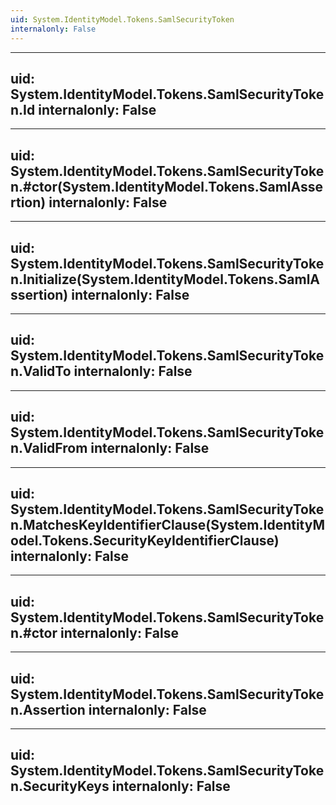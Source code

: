 ```yaml
---
uid: System.IdentityModel.Tokens.SamlSecurityToken
internalonly: False
---
```


---
uid: System.IdentityModel.Tokens.SamlSecurityToken.Id
internalonly: False
---

---
uid: System.IdentityModel.Tokens.SamlSecurityToken.#ctor(System.IdentityModel.Tokens.SamlAssertion)
internalonly: False
---

---
uid: System.IdentityModel.Tokens.SamlSecurityToken.Initialize(System.IdentityModel.Tokens.SamlAssertion)
internalonly: False
---

---
uid: System.IdentityModel.Tokens.SamlSecurityToken.ValidTo
internalonly: False
---

---
uid: System.IdentityModel.Tokens.SamlSecurityToken.ValidFrom
internalonly: False
---

---
uid: System.IdentityModel.Tokens.SamlSecurityToken.MatchesKeyIdentifierClause(System.IdentityModel.Tokens.SecurityKeyIdentifierClause)
internalonly: False
---

---
uid: System.IdentityModel.Tokens.SamlSecurityToken.#ctor
internalonly: False
---

---
uid: System.IdentityModel.Tokens.SamlSecurityToken.Assertion
internalonly: False
---

---
uid: System.IdentityModel.Tokens.SamlSecurityToken.SecurityKeys
internalonly: False
---
